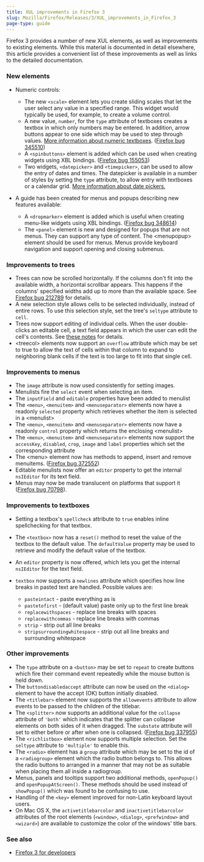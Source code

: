 ```yaml
---
title: XUL improvements in Firefox 3
slug: Mozilla/Firefox/Releases/3/XUL_improvements_in_Firefox_3
page-type: guide
---
```




Firefox 3 provides a number of new XUL elements, as well as improvements to existing elements. While this material is documented in detail elsewhere, this article provides a convenient list of these improvements as well as links to the detailed documentation.

### New elements

- Numeric controls:

  - The new `<scale>` element lets you create sliding scales that let the user select any value in a specified range. This widget would typically be used, for example, to create a volume control.
  - A new value, `number`, for the `type` attribute of textboxes creates a textbox in which only numbers may be entered. In addition, arrow buttons appear to one side which may be used to step through values. [More information about numeric textboxes](https://wiki.mozilla.org/XUL:Specs:NumberBox). ([Firefox bug 345510](https://bugzil.la/345510))
  - A `<spinbuttons>` element is added which can be used when creating widgets using XBL bindings. ([Firefox bug 155053](https://bugzil.la/155053))
  - Two widgets, `<datepicker>` and `<timepicker>`, can be used to allow the entry of dates and times. The datepicker is available in a number of styles by setting the `type` attribute, to allow entry with textboxes or a calendar grid. [More information about date pickers.](https://wiki.mozilla.org/XUL:Specs:DateTimePickers)

- A guide has been created for menus and popups describing new features available:

  - A `<dropmarker>` element is added which is useful when creating menu-like widgets using XBL bindings. ([Firefox bug 348614](https://bugzil.la/348614))
  - The `<panel>` element is new and designed for popups that are not menus. They can support any type of content. The \<menupopup> element should be used for menus. Menus provide keyboard navigation and support opening and closing submenus.

### Improvements to trees

- Trees can now be scrolled horizontally. If the columns don't fit into the available width, a horizontal scrollbar appears. This happens if the columns' specified widths add up to more than the available space. See [Firefox bug 212789](https://bugzil.la/212789) for details.
- A new selection style allows cells to be selected individually, instead of entire rows. To use this selection style, set the tree's `seltype` attribute to `cell`.
- Trees now support editing of individual cells. When the user double-clicks an editable cell, a text field appears in which the user can edit the cell's contents. See [these notes](https://wiki.mozilla.org/XUL:Tree) for details.
- \<treecol> elements now support an `overflow` attribute which may be set to true to allow the text of cells within that column to expand to neighboring blank cells if the text is too large to fit into that single cell.

### Improvements to menus

- The `image` attribute is now used consistently for setting images.
- Menulists fire the `select` event when selecting an item.
- The `inputField` and `editable` properties have been added to menulist
- The `<menu>`, `<menuitem>` and `<menuseparator>` elements now have a readonly `selected` property which retrieves whether the item is selected in a \<menulist>
- The `<menu>`, `<menuitem>` and `<menuseparator>` elements now have a readonly `control` property which returns the enclosing \<menulist>
- The `<menu>`, `<menuitem>` and `<menuseparator>` elements now support the `accessKey`, `disabled`, `crop`, `image` and `label` properties which set the corresponding attribute
- The \<menu> element now has methods to append, insert and remove menuitems. ([Firefox bug 372552](https://bugzil.la/372552))
- Editable menulists now offer an `editor` property to get the internal `nsIEditor` for its text field.
- Menus may now be made translucent on platforms that support it ([Firefox bug 70798](https://bugzil.la/70798)).

### Improvements to textboxes

- Setting a textbox's `spellcheck` attribute to `true` enables inline spellchecking for that textbox.
- The `<textbox>` now has a `reset()` method to reset the value of the textbox to the default value. The `defaultValue` property may be used to retrieve and modify the default value of the textbox.
- An `editor` property is now offered, which lets you get the internal `nsIEditor` for the text field.
- `textbox` now supports a `newlines` attribute which specifies how line breaks in pasted text are handled. Possible values are:

  - `pasteintact` - paste everything as is
  - `pastetofirst` - (default value) paste only up to the first line break
  - `replacewithspaces` - replace line breaks with spaces
  - `replacewithcommas` - replace line breaks with commas
  - `strip` - strip out all line breaks
  - `stripsurroundingwhitespace` - strip out all line breaks and surrounding whitespace

### Other improvements

- The `type` attribute on a `<button>` may be set to `repeat` to create buttons which fire their command event repeatedly while the mouse button is held down.
- The `buttondisabledaccept` attribute can now be used on the `<dialog>` element to have the accept (OK) button initially disabled.
- The `<titlebar>` element now supports the `allowevents` attribute to allow events to be passed to the children of the titlebar.
- The `<splitter>` now supports an additional value for the `collapse` attribute of `'both'` which indicates that the splitter can collapse elements on both sides of it when dragged. The `substate` attribute will set to either before or after when one is collapsed. ([Firefox bug 337955](https://bugzil.la/337955))
- The `<richlistbox>` element now supports multiple selection. Set the `seltype` attribute to `'multiple'` to enable this.
- The `<radio>` element has a `group` attribute which may be set to the id of a `<radiogroup>` element which the radio button belongs to. This allows the radio buttons to arranged in a manner that may not be as suitable when placing them all inside a radiogroup.
- Menus, panels and tooltips support two additional methods, `openPopup()` and `openPopupAtScreen()`. These methods should be used instead of `showPopup()` which was found to be confusing to use.
- Handling of the `<key>` element improved for non-Latin keyboard layout users.
- On Mac OS X, the `activetitlebarcolor` and `inactivetitlebarcolor` attributes of the root elements (`<window>`, `<dialog>`, `<prefwindow>` and `<wizard>`) are available to customize the color of the windows' title bars.

### See also

- [Firefox 3 for developers](/Mozilla/Firefox/Releases/3)
